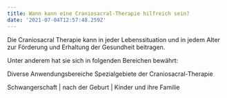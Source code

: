 ```yaml
---
title: Wann kann eine Craniosacral-Therapie hilfreich sein?
date: '2021-07-04T12:57:48.259Z'
---
```

Die Craniosacral Therapie kann in jeder Lebenssituation und in jedem Alter zur Förderung und Erhaltung der Gesundheit beitragen.

Unter anderem hat sie sich in folgenden Bereichen bewährt:

Diverse Anwendungsbereiche Spezialgebiete der Craniosacral-Therapie

Schwangerschaft | nach der Geburt | Kinder und ihre Familie